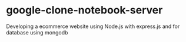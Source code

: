 # google-clone-notebook-server
Developing a ecommerce website using Node.js with express.js and for database using mongodb
